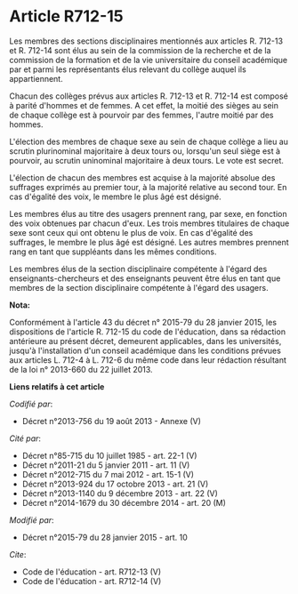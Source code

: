 # Article R712-15

Les membres des sections disciplinaires mentionnés aux articles R. 712-13 et R. 712-14 sont élus au sein de la commission de
la recherche et de la commission de la formation et de la vie universitaire du conseil académique par et parmi les
représentants élus relevant du collège auquel ils appartiennent. 

Chacun des collèges prévus aux articles R. 712-13 et R. 712-14 est composé à parité d'hommes et de femmes. A cet effet, la
moitié des sièges au sein de chaque collège est à pourvoir par des femmes, l'autre moitié par des hommes. 

L'élection des membres de chaque sexe au sein de chaque collège a lieu au scrutin plurinominal majoritaire à deux tours ou,
lorsqu'un seul siège est à pourvoir, au scrutin uninominal majoritaire à deux tours. Le vote est secret. 

L'élection de chacun des membres est acquise à la majorité absolue des suffrages exprimés au premier tour, à la majorité
relative au second tour. En cas d'égalité des voix, le membre le plus âgé est désigné. 

Les membres élus au titre des usagers prennent rang, par sexe, en fonction des voix obtenues par chacun d'eux. Les trois
membres titulaires de chaque sexe sont ceux qui ont obtenu le plus de voix. En cas d'égalité des suffrages, le membre le plus
âgé est désigné. Les autres membres prennent rang en tant que suppléants dans les mêmes conditions. 

Les membres élus de la section disciplinaire compétente à l'égard des enseignants-chercheurs et des enseignants peuvent être
élus en tant que membres de la section disciplinaire compétente à l'égard des usagers.

**Nota:**

Conformément à l'article 43 du décret n° 2015-79 du 28 janvier 2015, les dispositions de l'article R. 712-15 du code de
l'éducation, dans sa rédaction antérieure au présent décret, demeurent applicables, dans les universités, jusqu'à
l'installation d'un conseil académique dans les conditions prévues aux articles L. 712-4 à L. 712-6 du même code dans leur
rédaction résultant de la loi n° 2013-660 du 22 juillet 2013.

**Liens relatifs à cet article**

_Codifié par_:

  - Décret n°2013-756 du 19 août 2013 -  Annexe (V)

_Cité par_:

  - Décret n°85-715 du 10 juillet 1985 - art. 22-1 (V)
  - Décret n°2011-21 du 5 janvier 2011 - art. 11 (V)
  - Décret n°2012-715 du 7 mai 2012 - art. 15-1 (V)
  - Décret n°2013-924 du 17 octobre 2013 - art. 21 (V)
  - Décret n°2013-1140 du 9 décembre 2013 - art. 22 (V)
  - Décret n°2014-1679 du 30 décembre 2014 - art. 20 (M)

_Modifié par_:

  - Décret n°2015-79 du 28 janvier 2015 - art. 10

_Cite_:

  - Code de l'éducation - art. R712-13 (V)
  - Code de l'éducation - art. R712-14 (V)
